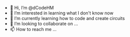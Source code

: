 - 👋 Hi, I’m @dCodeHM
- 👀 I’m interested in learning what I don't know now
- 🌱 I’m currently learning how to code and create circuits
- 💞️ I’m looking to collaborate on ...
- 📫 How to reach me ...

<!---
dCodeHM/dCodeHM is a ✨ special ✨ repository because its `README.md` (this file) appears on your GitHub profile.
You can click the Preview link to take a look at your changes.
--->
